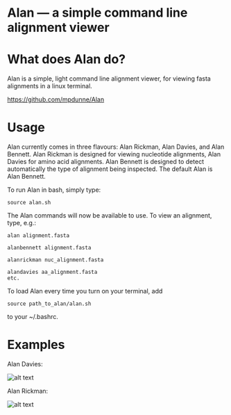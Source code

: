 # Alan — a simple command line alignment viewer

What does Alan do?
==========
Alan is a simple, light command line alignment viewer, for viewing fasta alignments in a linux terminal.

https://github.com/mpdunne/Alan

Usage
=====
Alan currently comes in three flavours: Alan Rickman,  Alan Davies, and Alan Bennett. Alan Rickman is designed for viewing nucleotide alignments, Alan Davies for amino acid alignments. Alan Bennett is designed to detect automatically the type of alignment being inspected. The default Alan is Alan Bennett.

To run Alan in bash, simply type:

```
source alan.sh
```

The Alan commands will now be available to use. To view an alignment, type, e.g.:

```
alan alignment.fasta

alanbennett alignment.fasta

alanrickman nuc_alignment.fasta

alandavies aa_alignment.fasta
etc.
```

To load Alan every time you turn on your terminal, add

```
source path_to_alan/alan.sh
```

to your ~/.bashrc.

Examples
=====

Alan Davies:

![alt text](https://i.imgsafe.org/40fb47a159.jpg "Alan Davies, for amino acids")

Alan Rickman:

![alt text](https://i.imgsafe.org/40fb5c40f5.jpg "Alan Rickman, for nucleotide alignments")


